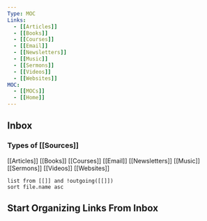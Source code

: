 ```yaml
---
Type: MOC
Links: 
  - [[Articles]]
  - [[Books]]
  - [[Courses]]
  - [[Email]]
  - [[Newsletters]]
  - [[Music]]
  - [[Sermons]]
  - [[Videos]]
  - [[Websites]]
MOC: 
  - [[MOCs]]
  - [[Home]]
---
```


## Inbox

### Types of [[Sources]]

[[Articles]]
[[Books]]
[[Courses]]
[[Email]]
[[Newsletters]]
[[Music]]
[[Sermons]]
[[Videos]]
[[Websites]]

```dataview
list from [[]] and !outgoing([[]])
sort file.name asc
```

## Start Organizing Links From Inbox

